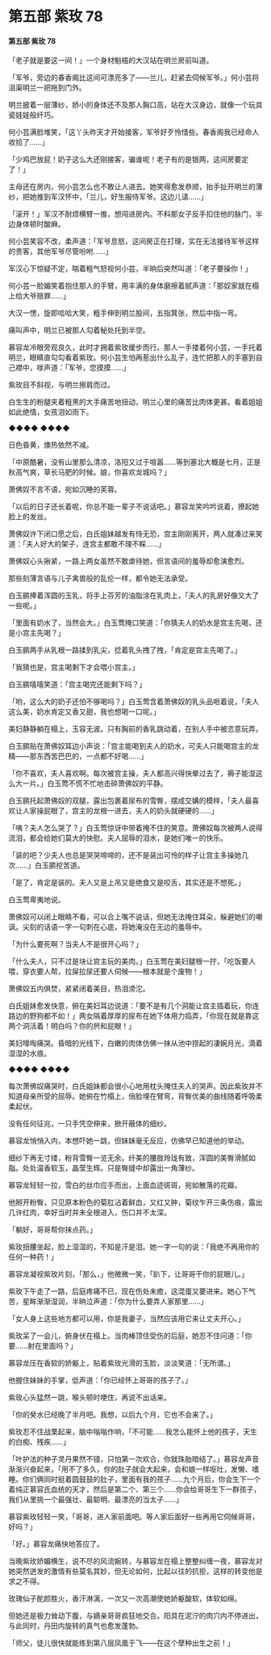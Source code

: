 # 第五部 紫玫 78

#### 第五部 紫玫 78

「老子就是要这一间！」一个身材魁梧的大汉站在明兰房前叫道。

「军爷，旁边的春香阁比这间可漂亮多了——兰儿，赶紧去伺候军爷。」何小芸将沮渠明兰一把拖到门外。

明兰披着一层薄纱，娇小的身体还不及那人胸口高，站在大汉身边，就像一个玩具瓷娃娃般纤巧。

何小芸满脸堆笑，「这丫头昨天才开始接客，军爷好歹怜惜些。春香阁我已经命人收拾了……」

「少鸡巴放屁！奶子这么大还刚接客，骗谁呢！老子有的是银两，这间房要定了！」

主母还在房内，何小芸怎么也不敢让人进去。她笑得愈发恭顺，抬手扯开明兰的薄纱，把她推到军汉怀中，「兰儿，好生服侍军爷。这边儿请……」

「滚开！」军汉不耐烦横臂一推，想闯进房内。不料那女子反手扣住他的脉门，半边身体顿时酸麻。

何小芸笑容不改，柔声道：「军爷息怒，这间房正在打理，实在无法接待军爷这样的贵客，其他军爷尽管吩咐……」

军汉心下惊疑不定，喘着粗气怒视何小芸，半晌后突然叫道：「老子要操你！」

何小芸一脸媚笑着抱住那人的手臂，用丰满的身体磨擦着腻声道：「那奴家就在榻上给大爷赔罪……」

大汉一愣，旋即哈哈大笑，粗手伸到明兰股间，五指箕张，然后中指一弯。

痛叫声中，明兰已被那人勾着秘处托到半空。

慕容龙冷眼旁观良久，此时才拥着紫玫缓步而行。那人一手搂着何小芸，一手托着明兰，眼睛直勾勾看着紫玫。何小芸生怕再惹出什么乱子，连忙把那人的手塞到自己襟中，嗲声道：「军爷，您摸摸……」

紫玫目不斜视，与明兰擦肩而过。

白生生的粉腿夹着粗黑的大手痛苦地扭动，明兰心里的痛苦比肉体更甚。看着姐姐如此绝情，女孩泪如雨下。

◆◆◆◆ ◆◆◆◆

日色昏黄，燠热依然不减。

「中原酷暑，没有山里那么清凉，洛阳又过于喧嚣……等到塞北大概是七月，正是秋高气爽，草长马肥的时候。娘，你喜欢龙城吗？」

萧佛奴不言不语，宛如沉睡的芙蓉。

「以后的日子还长着呢，你总不能一辈子不说话吧。」慕容龙笑吟吟说着，撩起她脸上的发丝。

萧佛奴许下闭口愿之后，白氏姐妹越发有恃无恐，宫主刚刚离开，两人就凑过来笑道：「夫人好大的架子，连宫主都敢不理不睬……」

萧佛奴心头揪紧，一路上两女虽然不敢虐待她，但言语间的羞辱却愈演愈烈。

那些刻薄言语与儿子禽兽般的乱伦一样，都令她无法承受。

白玉鹂捧着浑圆的玉乳，将手上芬芳的油脂涂在乳肉上，「夫人的乳房好像又大了一些呢。」

「里面有奶水了，当然会大。」白玉莺掩口笑道：「你猜夫人的奶水是宫主先喝，还是小宫主先喝？」

白玉鹂两手从乳根一路揉到乳尖，捻着乳头拽了拽，「肯定是宫主先喝了。」

「我猜也是，宫主喝剩下才会喂小宫主。」

白玉鹂嘻嘻笑道：「宫主喝完还能剩下吗？」

「哟，这么大的奶子还怕不够喝吗？」白玉莺含着萧佛奴的乳头品咂着说，「夫人这么美，奶水肯定又香又甜，我也想喝一口呢。」

美妇静静躺在榻上，玉容无波。只有胸前的香乳跳动着，在别人手中被恣意玩弄。

白玉鹂贴在萧佛奴耳边小声说：「宫主能喝到夫人的奶水，可夫人只能喝宫主的龙精——那东西苦巴巴的，一点都不好喝……」

「你不喜欢，夫人喜欢啊。每次被宫主操，夫人都高兴得快晕过去了，褥子能湿这么大一片。」白玉莺不慌不忙地击碎萧佛奴的平静。

白玉鹂托起萧佛奴的双腿，露出包裹着尿布的雪臀，摆成交媾的模样，「夫人最喜欢让人家操屁眼了，宫主的龙根一进去，夫人的奶头就硬硬的……」

「咦？夫人怎么哭了？」白玉莺惊讶中带着掩不住的笑意。萧佛奴每次被两人说得流泪，都会给她们莫大的快慰。夫人屈辱的泪水，是她们唯一的快乐。

「装的吧？少夫人也总是哭哭啼啼的，还不是装出可怜的样子让宫主多操她几次……」白玉鹂挖苦道。

「是了，肯定是装的。夫人又是上吊又是绝食又是咬舌，其实还是不想死。」

白玉莺卑夷地说。

萧佛奴可以闭上眼睛不看，可以合上嘴不说话，但她无法掩住耳朵，躲避她们的嘲讽。尖刻的话语一字一句刺在心底，将她淹没在无边的羞辱中。

「为什么要死啊？当夫人不是很开心吗？」

「什么夫人，只不过是块让宫主玩的美肉。」白玉莺在美妇腿根一拧，「吃饭要人喂，穿衣要人帮，拉屎拉尿还要人伺候——根本就是个废物！」

萧佛奴五内俱焚，紧紧闭着美目，热泪滂沱。

白氏姐妹愈发快意，俯在美妇耳边说道：「要不是有几个洞能让宫主插着玩，你连路边的野狗都不如！」两女隔着厚厚的尿布在她下体用力捣弄，「你现在就是靠这两个洞活着！明白吗？你的屄和屁眼！」

美妇嚎啕痛哭。昏暗的光线下，白嫩的肉体仿佛一抹从池中捞起的凄婉月光，滴着湿湿的水痕。

◆◆◆◆ ◆◆◆◆

每次萧佛奴痛哭时，白氏姐妹都会很小心地用枕头掩住夫人的哭声。因此紫玫并不知道母亲所受的屈辱。她俯在竹榻上，俏脸埋在臂弯，背臀优美的曲线随着呼吸柔柔起伏。

没有任何征兆，一只手凭空伸来，掀开蔽体的细纱。

慕容龙悄悄入内，本想吓她一跳，但妹妹毫无反应，仿佛早已知道他的举动。

细纱下再无寸缕，粉背雪臀一览无余。纤美的腰肢玲珑有致，浑圆的美臀滑腻如脂。处处温香软玉，晶莹生辉。只是臀缝中却露出一角薄纱。

慕容龙轻轻一拉，雪白的丝巾应手而出，上面血迹斑斑，宛如散落的花瓣。

他掰开粉臀，只见原本粉色的菊肛沾着鲜血，又红又肿，菊纹乍开三条伤痕，露出几许红肉，幸好当时并未全根进入，伤口并不太深。

「躺好，哥哥帮你抹点药。」

紫玫扭腰坐起，脸上湿湿的，不知是汗是泪。她一字一句的说：「我绝不再用你的任何一种药！」

慕容龙凝视紫玫片刻，「那么，」他微微一笑，「趴下，让哥哥干你的屁眼儿。」

紫玫下午走了一路，后庭疼痛不已，现在伤处未癒，这混蛋又要进来。她心下气苦，星眸渐渐湿润，半晌泣声道：「你为什么要弄人家那里……」

「女人身上这些地方都可以用，你是我妻子，当然应该用它来让丈夫开心。」

紫玫呆了一会儿，俯身伏在榻上。当肉棒顶住受伤的后庭，她忍不住问道：「你要……射在里面吗？」

慕容龙压在香软的娇躯上，贴着紫玫光滑的玉脸，淡淡笑道：「无所谓。」

他握住妹妹的手掌，低声道：「你已经怀上哥哥的孩子了。」

紫玫心头猛然一跳，喉头顿时哽住，再说不出话来。

「你的癸水已经晚了半月吧。我想，以后九个月，它也不会来了。」

紫玫忍不住战栗起来，脑中嗡嗡作响，「不可能……我怎么能怀上他的孩子，天生的白痴、残疾……」

「叶护法的种子灵丹果然不错，只怕第一次欢合，你就珠胎暗结了。」慕容龙声音渐渐兴奋起来，「用不了多久，你的肚子就会大起来，会和娘一样呕吐，发懒、嗜睡。你们俩同时挺着圆鼓鼓的肚子，里面有我的孩子……九个月后，你会生下一个着纯正慕容氏血统的天才，然后是第二个、第三个……你会给哥哥生下一群孩子，我们从里挑一个最强壮、最聪明、最漂亮的当太子……」

慕容紫玫轻轻一笑，「哥哥，进人家前面吧。等人家后面好一些再用它伺候哥哥，好吗？」

「好。」慕容龙痛快地答应了。

当晚紫玫娇媚横生，说不尽的风流婉转，与慕容龙在榻上整整纠缠一夜，慕容龙对她突然迸发的激情有些莫名其妙，但无论如何，比起以往的抗拒，这样的转变他是求之不得。

玫瑰仙子酡颜胜火，香汗淋漓，一次又一次高潮使她娇躯酸软，体软如绵。

但她还是极力耸动下腹，与嫡亲哥哥疯狂地交合。阳具在泥泞的肉穴内不停进出，与此同时，丹田内旋转的真气也愈发蓬勃。

「师父，徒儿很快就能练到第八层凤凰于飞——在这个孽种出生之前！」

